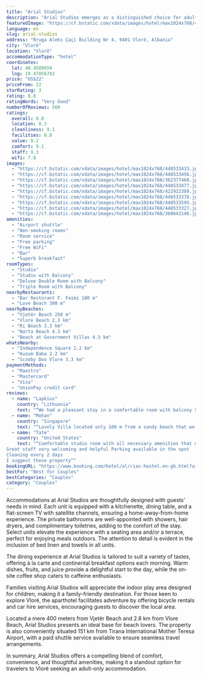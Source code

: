 ```yaml
---
title: "Arial Studios"
description: "Arial Studios emerges as a distinguished choice for adult travelers seeking a serene getaway in Vlorë, offering a unique blend of comfort and convenience with its garden, bar, and barbecue facilities."
featuredImage: "https://cf.bstatic.com/xdata/images/hotel/max1024x768/448533433.jpg?k=c7eb76f862914c58b66e990f94c99b3edc2647d029b68290b5700a2e087891b0&o=&hp=1"
language: en
slug: arial-studios
address: "Rruga Aleks Çaçi Building Nr 4, 9401 Vlorë, Albania"
city: "Vlorë"
location: "Vlorë"
accommodationType: "hotel"
coordinates:
  lat: 40.4589659
  lng: 19.47056783
price: "US$22"
priceFrom: 22
starRating: 3
rating: 8.8
ratingWords: "Very Good"
numberOfReviews: 560
ratings:
  overall: 8.8
  location: 8.3
  cleanliness: 9.1
  facilities: 8.8
  value: 9.2
  comfort: 9.1
  staff: 9.3
  wifi: 7.8
images:
  - "https://cf.bstatic.com/xdata/images/hotel/max1024x768/448533433.jpg?k=c7eb76f862914c58b66e990f94c99b3edc2647d029b68290b5700a2e087891b0&o=&hp=1"
  - "https://cf.bstatic.com/xdata/images/hotel/max1024x768/448533456.jpg?k=dc307c84dd32c1516fa48dc703e775ab8eb4517ab58c46802466f533d9a7993e&o=&hp=1"
  - "https://cf.bstatic.com/xdata/images/hotel/max1024x768/362377468.jpg?k=771b3dcd6999c6f0185715176f877f33818eb49feacd65af732c7f15e0da09ce&o=&hp=1"
  - "https://cf.bstatic.com/xdata/images/hotel/max1024x768/448533477.jpg?k=df17c0be380c7aa2f40269095822adc266fe8fc45a74d7f365ae4d783b6f576e&o=&hp=1"
  - "https://cf.bstatic.com/xdata/images/hotel/max1024x768/422922389.jpg?k=3b2c95efb6b36b09931be85a65f37464941ded0747212fd875af89382a3cbdc6&o=&hp=1"
  - "https://cf.bstatic.com/xdata/images/hotel/max1024x768/448533378.jpg?k=e592aedabc9df972522bdf6f45693b229a19b1ff827cd12e068e8c006fc4dbe7&o=&hp=1"
  - "https://cf.bstatic.com/xdata/images/hotel/max1024x768/448533595.jpg?k=18ebfdad13216a549c15c9afb563dc08b2ad582b49858ffc9c2c0156741a978f&o=&hp=1"
  - "https://cf.bstatic.com/xdata/images/hotel/max1024x768/448533327.jpg?k=574a82862effa2a569862556f06e6fb78ad180ec478d02a36f1418789008d03b&o=&hp=1"
  - "https://cf.bstatic.com/xdata/images/hotel/max1024x768/360643146.jpg?k=98aa5167b4c7f7848e3ac89cd5c4fc53bbd8699cb06dee8d8e33431beec54c56&o=&hp=1"
amenities:
  - "Airport shuttle"
  - "Non-smoking rooms"
  - "Room service"
  - "Free parking"
  - "Free WiFi"
  - "Bar"
  - "Superb breakfast"
roomTypes:
  - "Studio"
  - "Studio with Balcony"
  - "Deluxe Double Room with Balcony"
  - "Triple Room with Balcony"
nearbyRestaurants:
  - "Bar Restorant F. Feimi 100 m"
  - "Love Beach 300 m"
nearbyBeaches:
  - "Vjetër Beach 250 m"
  - "Vlore Beach 2.3 km"
  - "Ri Beach 3.3 km"
  - "Narta Beach 4.3 km"
  - "Beach at Government Villas 4.5 km"
whatsNearby:
  - "Independence Square 2.2 km"
  - "Kuzum Baba 2.2 km"
  - "Scooby Doo Vlore 3.3 km"
paymentMethods:
  - "Maestro"
  - "Mastercard"
  - "Visa"
  - "UnionPay credit card"
reviews:
  - name: "Lapkius"
    country: "Lithuania"
    text: "“We had a pleasant stay in a comfortable room with balcony Staff was very helpful and friendly”"
  - name: "Mohan"
    country: "Singapore"
    text: "“Lovely Villa located only 100 m from a sandy beach that we found easy to walk in and enjoy the views. Nice rooms and decorations. We had a kitchenette inside room which was very practical for our stay. Very helpful staff”"
  - name: "Tate"
    country: "United States"
    text: "“Comfortable studio room with all necessary amenities that made my stay pleasant Breakfast was served even in the room
Great staff very welcoming and helpful Parking available in the spot
Cleaning every 2 days
I suggest these property”"
bookingURL: "https://www.booking.com/hotel/al/rias-hostel.en-gb.html?aid=8035640"
bestFor: "Best for Couples"
bestCategories: "Couples"
category: "Couples"
---
```


Accommodations at Arial Studios are thoughtfully designed with guests' needs in mind. Each unit is equipped with a kitchenette, dining table, and a flat-screen TV with satellite channels, ensuring a home-away-from-home experience. The private bathrooms are well-appointed with showers, hair dryers, and complimentary toiletries, adding to the comfort of the stay. Select units elevate the experience with a seating area and/or a terrace, perfect for enjoying meals outdoors. The attention to detail is evident in the inclusion of bed linen and towels in all units.

The dining experience at Arial Studios is tailored to suit a variety of tastes, offering à la carte and continental breakfast options each morning. Warm dishes, fruits, and juice provide a delightful start to the day, while the on-site coffee shop caters to caffeine enthusiasts.

Families visiting Arial Studios will appreciate the indoor play area designed for children, making it a family-friendly destination. For those keen to explore Vlorë, the aparthotel facilitates adventure by offering bicycle rentals and car hire services, encouraging guests to discover the local area.

Located a mere 400 meters from Vjetër Beach and 2.8 km from Vlore Beach, Arial Studios presents an ideal base for beach lovers. The property is also conveniently situated 151 km from Tirana International Mother Teresa Airport, with a paid shuttle service available to ensure seamless travel arrangements.

In summary, Arial Studios offers a compelling blend of comfort, convenience, and thoughtful amenities, making it a standout option for travelers to Vlorë seeking an adult-only accommodation.